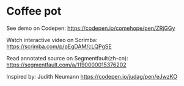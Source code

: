 # Coffee pot

See demo on Codepen: https://codepen.io/comehope/pen/ZRjGGy

Watch interactive video on Scrimba: https://scrimba.com/p/pEgDAM/cLQPgSE

Read annotated source on Segmentfault(zh-cn): https://segmentfault.com/a/1190000015376202

Inspired by: Judith Neumann https://codepen.io/judag/pen/eJwzKO
